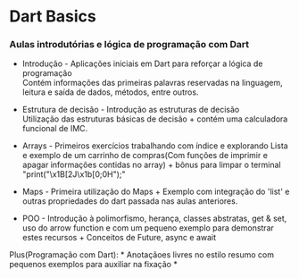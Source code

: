 # Dart Basics
### Aulas introdutórias e lógica de programação com Dart<br />
- Introdução - Aplicações iniciais em Dart para reforçar a lógica de programação<br />
Contém informações das primeiras palavras reservadas na linguagem, leitura e saída de dados, métodos, entre outros.<br />

- Estrutura de decisão - Introdução as estruturas de decisão<br />
Utilização das estruturas básicas de decisão + contém uma calculadora funcional de IMC.<br />

- Arrays - Primeiros exercícios trabalhando com índice e explorando Lista e exemplo de um carrinho de compras(Com funções de imprimir e apagar informações contidas no array) + bônus para limpar o terminal  "print("\x1B[2J\x1b[0;0H");"

- Maps - Primeira utilização do Maps + Exemplo com integração do 'list' e outras propriedades do dart passada nas aulas anteriores.<br />

- POO - Introdução à polimorfismo, herança, classes abstratas, get & set, uso do arrow function e com um pequeno exemplo para demonstrar estes recursos + Conceitos de Future, async e await<br />

Plus(Programação com Dart): * Anotaçãoes livres no estilo resumo com pequenos exemplos para auxiliar na fixação * 
